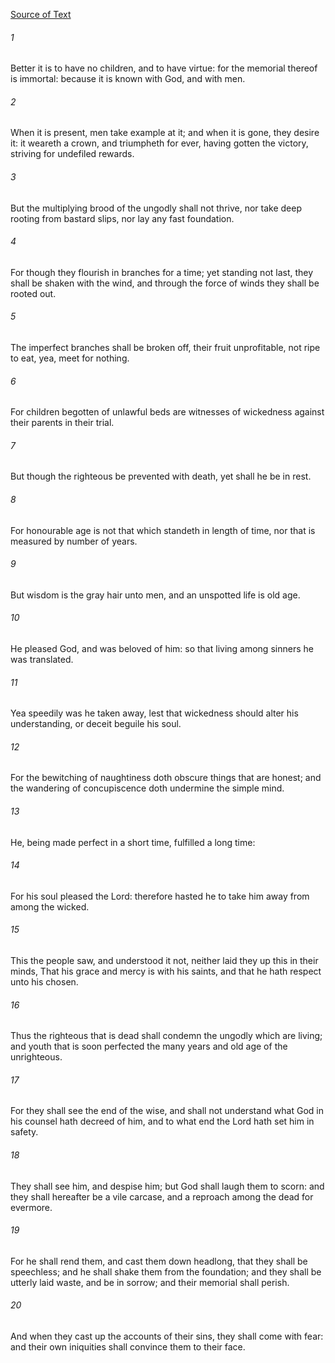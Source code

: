 [Source of Text](https://github.com/scrollmapper/bible_databases_deuterocanonical)

###### 1
Better it is to have no children, and to have virtue: for the memorial thereof is immortal: because it is known with God, and with men.

###### 2
When it is present, men take example at it; and when it is gone, they desire it: it weareth a crown, and triumpheth for ever, having gotten the victory, striving for undefiled rewards.

###### 3
But the multiplying brood of the ungodly shall not thrive, nor take deep rooting from bastard slips, nor lay any fast foundation.

###### 4
For though they flourish in branches for a time; yet standing not last, they shall be shaken with the wind, and through the force of winds they shall be rooted out.

###### 5
The imperfect branches shall be broken off, their fruit unprofitable, not ripe to eat, yea, meet for nothing.

###### 6
For children begotten of unlawful beds are witnesses of wickedness against their parents in their trial.

###### 7
But though the righteous be prevented with death, yet shall he be in rest.

###### 8
For honourable age is not that which standeth in length of time, nor that is measured by number of years.

###### 9
But wisdom is the gray hair unto men, and an unspotted life is old age.

###### 10
He pleased God, and was beloved of him: so that living among sinners he was translated.

###### 11
Yea speedily was he taken away, lest that wickedness should alter his understanding, or deceit beguile his soul.

###### 12
For the bewitching of naughtiness doth obscure things that are honest; and the wandering of concupiscence doth undermine the simple mind.

###### 13
He, being made perfect in a short time, fulfilled a long time:

###### 14
For his soul pleased the Lord: therefore hasted he to take him away from among the wicked.

###### 15
This the people saw, and understood it not, neither laid they up this in their minds, That his grace and mercy is with his saints, and that he hath respect unto his chosen.

###### 16
Thus the righteous that is dead shall condemn the ungodly which are living; and youth that is soon perfected the many years and old age of the unrighteous.

###### 17
For they shall see the end of the wise, and shall not understand what God in his counsel hath decreed of him, and to what end the Lord hath set him in safety.

###### 18
They shall see him, and despise him; but God shall laugh them to scorn: and they shall hereafter be a vile carcase, and a reproach among the dead for evermore.

###### 19
For he shall rend them, and cast them down headlong, that they shall be speechless; and he shall shake them from the foundation; and they shall be utterly laid waste, and be in sorrow; and their memorial shall perish.

###### 20
And when they cast up the accounts of their sins, they shall come with fear: and their own iniquities shall convince them to their face.